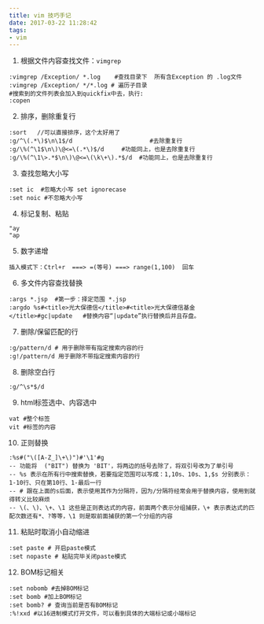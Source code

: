 ```yaml
---
title: vim 技巧手记
date: 2017-03-22 11:28:42
tags: 
- vim
---
```


1. 根据文件内容查找文件：`vimgrep`
```vim
:vimgrep /Exception/ *.log    #查找目录下  所有含Exception 的 .log文件
:vimgrep /Exception/ */*.log # 遍历子目录
#搜索到的文件列表会加入到quickfix中去，执行:
:copen
```
2. 排序，删除重复行
```vim
:sort   //可以直接排序，这个太好用了
:g/^\(.*\)$\n\1$/d                      #去除重复行
:g/\%(^\1$\n\)\@<=\(.*\)$/d     #功能同上，也是去除重复行
:g/\%(^\1\>.*$\n\)\@<=\(\k\+\).*$/d  #功能同上，也是去除重复行
```
3. 查找忽略大小写
```vim
:set ic  #忽略大小写 set ignorecase
:set noic #不忽略大小写
```
4. 标记复制、粘贴
```vim
"ay
"ap
```
5. 数字递增
```vim
插入模式下：Ctrl+r  ===> =(等号) ===> range(1,100)  回车
```
6. 多文件内容查找替换
```vim
:args *.jsp  #第一步：择定范围 *.jsp
:argdo %s#<title>光大保德信</title>#<title>光大保德信基金</title>#gc|update   #替换内容“|update”执行替换后并且存盘。
```
7. 删除/保留匹配的行
```vim
:g/pattern/d # 用于删除带有指定搜索内容的行
:g!/pattern/d 用于删除不带指定搜索内容的行
```
8. 删除空白行
```vim
:g/^\s*$/d
```
9. html标签选中、内容选中
```vim
vat #整个标签
vit #标签的内容
```
10. 正则替换
```vim
:%s#("\([A-Z_]\+\)")#'\1'#g
-- 功能将  ("BIT") 替换为 'BIT'，将两边的括号去除了，将双引号改为了单引号
-- %s 表示在所有行中搜索替换，若要指定范围可以写成：1,10s、10s、1,$s 分别表示：1-10行、只在第10行、1-最后一行
-- # 跟在上面的s后面，表示使用其作为分隔符，因为/分隔符经常会用于替换内容，使用到就得转义比较麻烦
-- \(、\)、\+、\1 这些是正则表达式的内容，前面两个表示分组捕获，\+ 表示表达式的匹配次数还有*、?等等，\1 则是取前面捕获的第一个分组的内容
```
11. 粘贴时取消小自动缩进
```vim
:set paste # 开启paste模式
:set nopaste # 粘贴完毕关闭paste模式
```
12. BOM标记相关
```vim
:set nobomb #去掉BOM标记
:set bomb #加上BOM标记
:set bomb? # 查询当前是否有BOM标记
:%!xxd #以16进制模式打开文件，可以看到具体的大端标记或小端标记
```